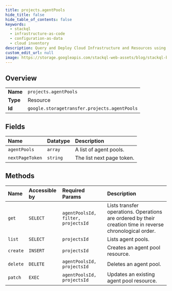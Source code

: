```yaml
---
title: projects.agentPools
hide_title: false
hide_table_of_contents: false
keywords:
  - stackql
  - infrastructure-as-code
  - configuration-as-data
  - cloud inventory
description: Query and Deploy Cloud Infrastructure and Resources using SQL
custom_edit_url: null
image: https://storage.googleapis.com/stackql-web-assets/blog/stackql-blog-post-featured-image.png
---
```

  
    

## Overview
<table><tbody>
<tr><td><b>Name</b></td><td><code>projects.agentPools</code></td></tr>
<tr><td><b>Type</b></td><td>Resource</td></tr>
<tr><td><b>Id</b></td><td><code>google.storagetransfer.projects.agentPools</code></td></tr>
</tbody></table>

## Fields
| Name | Datatype | Description |
|:-----|:---------|:------------|
| `agentPools` | `array` | A list of agent pools. |
| `nextPageToken` | `string` | The list next page token. |
## Methods
| Name | Accessible by | Required Params | Description |
|:-----|:--------------|:----------------|:------------|
| `get` | `SELECT` | `agentPoolsId, filter, projectsId` | Lists transfer operations. Operations are ordered by their creation time in reverse chronological order. |
| `list` | `SELECT` | `projectsId` | Lists agent pools. |
| `create` | `INSERT` | `projectsId` | Creates an agent pool resource. |
| `delete` | `DELETE` | `agentPoolsId, projectsId` | Deletes an agent pool. |
| `patch` | `EXEC` | `agentPoolsId, projectsId` | Updates an existing agent pool resource. |
